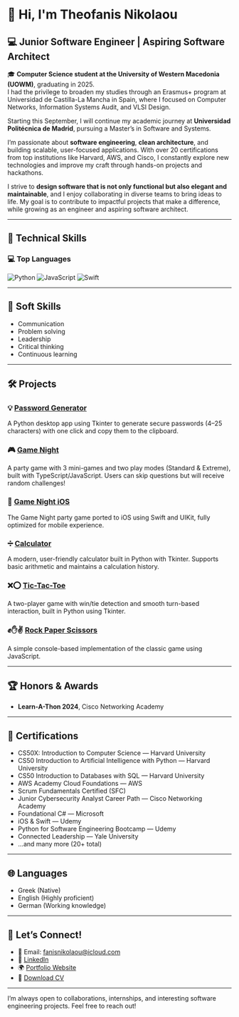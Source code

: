 # 👋 Hi, I'm Theofanis Nikolaou

## 💻 Junior Software Engineer | Aspiring Software Architect

🎓 **Computer Science student at the University of Western Macedonia (UOWM)**, graduating in 2025.  
I had the privilege to broaden my studies through an Erasmus+ program at Universidad de Castilla-La Mancha in Spain, where I focused on Computer Networks, Information Systems Audit, and VLSI Design.

Starting this September, I will continue my academic journey at **Universidad Politécnica de Madrid**, pursuing a Master’s in Software and Systems.

I’m passionate about **software engineering**, **clean architecture**, and building scalable, user-focused applications. With over 20 certifications from top institutions like Harvard, AWS, and Cisco, I constantly explore new technologies and improve my craft through hands-on projects and hackathons.

I strive to **design software that is not only functional but also elegant and maintainable**, and I enjoy collaborating in diverse teams to bring ideas to life. My goal is to contribute to impactful projects that make a difference, while growing as an engineer and aspiring software architect.

---

## 🚀 Technical Skills

### 💻 Top Languages

![Python](https://img.shields.io/badge/Python-3776AB?style=for-the-badge&logo=python&logoColor=white)
![JavaScript](https://img.shields.io/badge/JavaScript-F7DF1E?style=for-the-badge&logo=javascript&logoColor=black)
![Swift](https://img.shields.io/badge/Swift-FA7343?style=for-the-badge&logo=swift&logoColor=white)

---

## 🤝 Soft Skills

- Communication
- Problem solving
- Leadership
- Critical thinking
- Continuous learning

---

## 🛠️ Projects

### 💡 [Password Generator](https://github.com/fanisnik/Password-Generator)
A Python desktop app using Tkinter to generate secure passwords (4–25 characters) with one click and copy them to the clipboard.

### 🎮 [Game Night](https://github.com/fanisnik/GameNight)
A party game with 3 mini-games and two play modes (Standard & Extreme), built with TypeScript/JavaScript. Users can skip questions but will receive random challenges!

### 📱 [Game Night iOS](https://github.com/fanisnik/GameNight-iOS)
The Game Night party game ported to iOS using Swift and UIKit, fully optimized for mobile experience.

### ➗ [Calculator](https://github.com/fanisnik/Calculator)
A modern, user-friendly calculator built in Python with Tkinter. Supports basic arithmetic and maintains a calculation history.

### ❌⭕ [Tic-Tac-Toe](https://github.com/fanisnik/Tic-Tac-Toe)
A two-player game with win/tie detection and smooth turn-based interaction, built in Python using Tkinter.

### ✊✋✌️ [Rock Paper Scissors](https://github.com/fanisnik/Rock-Paper-Scissors)
A simple console-based implementation of the classic game using JavaScript.

---

## 🏆 Honors & Awards

- **Learn-A-Thon 2024**, Cisco Networking Academy

---

## 📄 Certifications

- CS50X: Introduction to Computer Science — Harvard University
- CS50 Introduction to Artificial Intelligence with Python — Harvard University
- CS50 Introduction to Databases with SQL — Harvard University
- AWS Academy Cloud Foundations — AWS
- Scrum Fundamentals Certified (SFC)
- Junior Cybersecurity Analyst Career Path — Cisco Networking Academy
- Foundational C# — Microsoft
- iOS & Swift — Udemy
- Python for Software Engineering Bootcamp — Udemy
- Connected Leadership — Yale University
- ...and many more (20+ total)

---

## 🌐 Languages

- Greek (Native)
- English (Highly proficient)
- German (Working knowledge)

---

## 💬 Let’s Connect!

- 📧 Email: [fanisnikolaou@icloud.com](mailto:fanisnikolaou@icloud.com)
- 💼 [LinkedIn](https://www.linkedin.com/in/theofanis-nikolaou/)
- 🌍 [Portfolio Website](https://fanisnik.github.io/portfolio/)
- 📄 [Download CV](https://fanisnik.github.io/portfolio/)

---

I’m always open to collaborations, internships, and interesting software engineering projects. Feel free to reach out!
